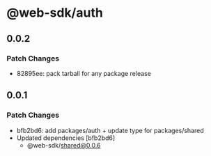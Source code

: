 # @web-sdk/auth

## 0.0.2

### Patch Changes

- 82895ee: pack tarball for any package release

## 0.0.1

### Patch Changes

- bfb2bd6: add packages/auth + update type for packages/shared
- Updated dependencies [bfb2bd6]
  - @web-sdk/shared@0.0.6
